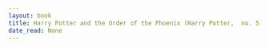 ```yaml
---
layout: book
title: Harry Potter and the Order of the Phoenix (Harry Potter,  no. 5)
date_read: None
---
```

